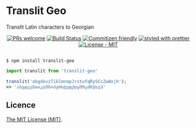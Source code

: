 # Translit Geo

Translit Latin characters to Georgian

<p align="center">
<a href="http://makeapullrequest.com"><img src="https://img.shields.io/badge/PRs-welcome-brightgreen.svg" alt="PRs welcome" /></a>
<a href="https://travis-ci.org/Landish/translit-geo"><img src="https://travis-ci.org/Landish/translit-geo.svg?branch=master" alt="Build Status" /></a>
<a href="https://github.com/commitizen/cz-cli"><img src="https://img.shields.io/badge/commitizen-friendly-brightgreen.svg" alt="Commitizen friendly" /></a>
<a href="https://github.com/prettier/prettier"><img src="https://img.shields.io/badge/styled_with-prettier-ff69b4.svg" alt="styled with prettier" /></a>
<a href="https://github.com/Landish/translit-geo/blob/master/LICENSE"><img src="https://img.shields.io/github/license/Landish/translit-geo.svg" alt="License - MIT" /></a>
</p>

## 

```shell
$ npm install translit-geo
```

```js
import translit from 'translit-geo'

translit('abgdevzTiklmnopJrstufqRySCcZwWxjh');
=> 'აბგდევზთიკლმნოპჟრსტუფქღყშჩცძწჭხჯჰ'
```

## Licence

[The MIT License (MIT)](https://github.com/Landish/translit-geo/blob/master/LICENSE).
